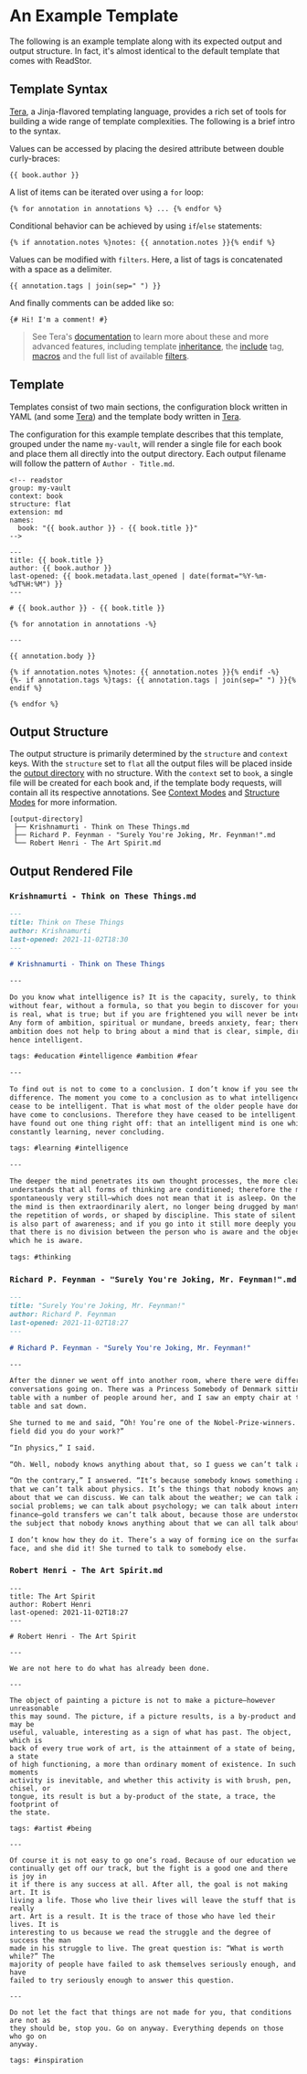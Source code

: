 # An Example Template

The following is an example template along with its expected output and output
structure. In fact, it's almost identical to the default template that comes
with ReadStor.

## Template Syntax

[Tera][tera], a Jinja-flavored templating language, provides a rich set of
tools for building a wide range of template complexities. The following is a
brief intro to the syntax.

Values can be accessed by placing the desired attribute between double
curly-braces:

```jinja2
{{ book.author }}
```

A list of items can be iterated over using a `for` loop:

```jinja2
{% for annotation in annotations %} ... {% endfor %}
```

Conditional behavior can be achieved by using `if`/`else` statements:

```jinja2
{% if annotation.notes %}notes: {{ annotation.notes }}{% endif %}
```

Values can be modified with `filters`. Here, a list of tags is concatenated with
a space as a delimiter.

```jinja2
{{ annotation.tags | join(sep=" ") }}
```

And finally comments can be added like so:

```jinja2
{# Hi! I'm a comment! #}
```

> <i class="fa fa-info-circle"></i> See Tera's
> [documentation][tera-documentation] to learn more about these and more advanced
> features, including template [inheritance][tera-inheritance], the
> [include][tera-include] tag, [macros][tera-macros] and the full list of
> available [filters][tera-filters].

## Template

Templates consist of two main sections, the configuration block written in YAML
(and some [Tera][tera]) and the template body written in [Tera][tera].

The configuration for this example template describes that this template,
grouped under the name `my-vault`, will render a single file for each book and
place them all directly into the output directory. Each output filename will
follow the pattern of `Author - Title.md`.

```plaintext
<!-- readstor
group: my-vault
context: book
structure: flat
extension: md
names:
  book: "{{ book.author }} - {{ book.title }}"
-->

---
title: {{ book.title }}
author: {{ book.author }}
last-opened: {{ book.metadata.last_opened | date(format="%Y-%m-%dT%H:%M") }}
---

# {{ book.author }} - {{ book.title }}

{% for annotation in annotations -%}

---

{{ annotation.body }}

{% if annotation.notes %}notes: {{ annotation.notes }}{% endif -%}
{%- if annotation.tags %}tags: {{ annotation.tags | join(sep=" ") }}{% endif %}

{% endfor %}
```

## Output Structure

The output structure is primarily determined by the `structure` and `context`
keys. With the `structure` set to `flat` all the output files will be placed
inside the [output directory][output-directory] with no structure. With the
`context` set to `book`, a single file will be created for each book and, if
the template body requests, will contain all its respective annotations. See
[Context Modes][context-modes] and [Structure Modes][structure-modes] for more
information.

```plaintext
[output-directory]
 ├── Krishnamurti - Think on These Things.md
 ├── Richard P. Feynman - "Surely You're Joking, Mr. Feynman!".md
 └── Robert Henri - The Art Spirit.md
```

## Output Rendered File

### `Krishnamurti - Think on These Things.md`

```markdown
---
title: Think on These Things
author: Krishnamurti
last-opened: 2021-11-02T18:30
---

# Krishnamurti - Think on These Things

---

Do you know what intelligence is? It is the capacity, surely, to think freely,
without fear, without a formula, so that you begin to discover for yourself what
is real, what is true; but if you are frightened you will never be intelligent.
Any form of ambition, spiritual or mundane, breeds anxiety, fear; therefore
ambition does not help to bring about a mind that is clear, simple, direct, and
hence intelligent.

tags: #education #intelligence #ambition #fear

---

To find out is not to come to a conclusion. I don’t know if you see the
difference. The moment you come to a conclusion as to what intelligence is, you
cease to be intelligent. That is what most of the older people have done: they
have come to conclusions. Therefore they have ceased to be intelligent. So you
have found out one thing right off: that an intelligent mind is one which is
constantly learning, never concluding.

tags: #learning #intelligence

---

The deeper the mind penetrates its own thought processes, the more clearly it
understands that all forms of thinking are conditioned; therefore the mind is
spontaneously very still—which does not mean that it is asleep. On the contrary,
the mind is then extraordinarily alert, no longer being drugged by mantrams, by
the repetition of words, or shaped by discipline. This state of silent alertness
is also part of awareness; and if you go into it still more deeply you will find
that there is no division between the person who is aware and the object of
which he is aware.

tags: #thinking
```

### `Richard P. Feynman - "Surely You're Joking, Mr. Feynman!".md`

```markdown
---
title: "Surely You're Joking, Mr. Feynman!"
author: Richard P. Feynman
last-opened: 2021-11-02T18:27
---

# Richard P. Feynman - "Surely You're Joking, Mr. Feynman!"

---

After the dinner we went off into another room, where there were different
conversations going on. There was a Princess Somebody of Denmark sitting at a
table with a number of people around her, and I saw an empty chair at their
table and sat down.

She turned to me and said, “Oh! You’re one of the Nobel-Prize-winners. In what
field did you do your work?”

“In physics,” I said.

“Oh. Well, nobody knows anything about that, so I guess we can’t talk about it.”

“On the contrary,” I answered. “It’s because somebody knows something about it
that we can’t talk about physics. It’s the things that nobody knows anything
about that we can discuss. We can talk about the weather; we can talk about
social problems; we can talk about psychology; we can talk about international
finance—gold transfers we can’t talk about, because those are understood—so it’s
the subject that nobody knows anything about that we can all talk about!”

I don’t know how they do it. There’s a way of forming ice on the surface of the
face, and she did it! She turned to talk to somebody else.
```

### `Robert Henri - The Art Spirit.md`

```plaintext
---
title: The Art Spirit
author: Robert Henri
last-opened: 2021-11-02T18:27
---

# Robert Henri - The Art Spirit

---

We are not here to do what has already been done.

---

The object of painting a picture is not to make a picture—however unreasonable
this may sound. The picture, if a picture results, is a by-product and may be
useful, valuable, interesting as a sign of what has past. The object, which is
back of every true work of art, is the attainment of a state of being, a state
of high functioning, a more than ordinary moment of existence. In such moments
activity is inevitable, and whether this activity is with brush, pen, chisel, or
tongue, its result is but a by-product of the state, a trace, the footprint of
the state.

tags: #artist #being

---

Of course it is not easy to go one’s road. Because of our education we
continually get off our track, but the fight is a good one and there is joy in
it if there is any success at all. After all, the goal is not making art. It is
living a life. Those who live their lives will leave the stuff that is really
art. Art is a result. It is the trace of those who have led their lives. It is
interesting to us because we read the struggle and the degree of success the man
made in his struggle to live. The great question is: “What is worth while?” The
majority of people have failed to ask themselves seriously enough, and have
failed to try seriously enough to answer this question.

---

Do not let the fact that things are not made for you, that conditions are not as
they should be, stop you. Go on anyway. Everything depends on those who go on
anyway.

tags: #inspiration
```

[context-modes]: ./02-02-context-modes.md
[output-directory]: ../00-intro/02-options.md#--output-directory-path
[structure-modes]: ./02-03-structure-modes.md
[tera]: https://tera.netlify.app/
[tera-documentation]: https://tera.netlify.app/docs/
[tera-filters]: https://tera.netlify.app/docs/#built-in-filters
[tera-include]: https://tera.netlify.app/docs/#include
[tera-inheritance]: https://tera.netlify.app/docs/#inheritance
[tera-macros]: https://tera.netlify.app/docs/#macros
